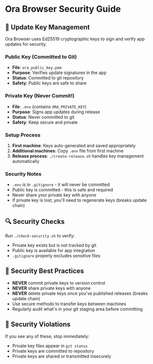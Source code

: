 # Ora Browser Security Guide

## 🔐 Update Key Management

Ora Browser uses Ed25519 cryptographic keys to sign and verify app updates for security.

### Public Key (Committed to Git)
- **File**: `ora_public_key.pem`
- **Purpose**: Verifies update signatures in the app
- **Status**: Committed to git repository
- **Safety**: Public keys are safe to share

### Private Key (Never Commit!)
- **File**: `.env` (contains `ORA_PRIVATE_KEY`)
- **Purpose**: Signs app updates during release
- **Status**: Never committed to git
- **Safety**: Keep secure and private

### Setup Process
1. **First machine**: Keys auto-generated and saved appropriately
2. **Additional machines**: Copy `.env` file from first machine
3. **Release process**: `./create-release.sh` handles key management automatically

### Security Notes
- `.env` is in `.gitignore` - it will never be committed
- Public key is committed - this is safe and required
- Never share your private key with anyone
- If private key is lost, you'll need to regenerate keys (breaks update chain)

## 🔍 Security Checks

Run `./check-security.sh` to verify:
- Private key exists but is not tracked by git
- Public key is available for app integration
- `.gitignore` properly excludes sensitive files

## 🚨 Security Best Practices

- **NEVER** commit private keys to version control
- **NEVER** share private keys with anyone
- **NEVER** delete private keys once you've published releases (breaks update chain)
- Use secure methods to transfer keys between machines
- Regularly audit what's in your git staging area before committing

## 🚨 Security Violations

If you see any of these, stop immediately:
- Private key files appear in `git status`
- Private keys are committed to repository
- Private keys are shared or transmitted insecurely